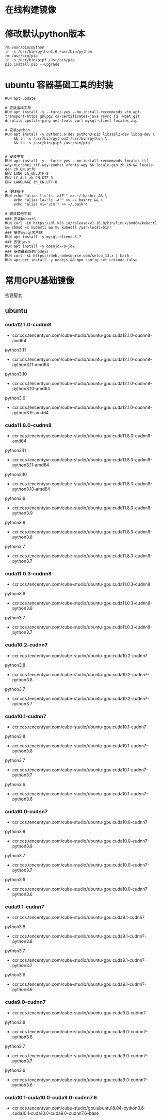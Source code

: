 # 在线构建镜像

# 修改默认python版本

	rm /usr/bin/python
	ln -s /usr/bin/python3.6 /usr/bin/python
	rm /usr/bin/pip
	ln -s /usr/bin/pip3 /usr/bin/pip
	pip install pip --upgrade
	
# ubuntu 容器基础工具的封装

	RUN apt update

	# 安装运维工具
	RUN apt install -y --force-yes --no-install-recommends vim apt-transport-https gnupg2 ca-certificates-java rsync jq  wget git dnsutils iputils-ping net-tools curl mysql-client locales zip

	# 安装python
	RUN apt install -y python3.6-dev python3-pip libsasl2-dev libpq-dev \
		&& ln -s /usr/bin/python3 /usr/bin/python \
		&& ln -s /usr/bin/pip3 /usr/bin/pip


	# 安装中文
	RUN apt install -y --force-yes --no-install-recommends locales ttf-wqy-microhei ttf-wqy-zenhei xfonts-wqy && locale-gen zh_CN && locale-gen zh_CN.utf8
	ENV LANG zh_CN.UTF-8
	ENV LC_ALL zh_CN.UTF-8
	ENV LANGUAGE zh_CN.UTF-8

	# 便捷操作
	RUN echo "alias ll='ls -alF'" >> ~/.bashrc && \
		echo "alias la='ls -A'" >> ~/.bashrc && \
		echo "alias vi='vim'" >> ~/.bashrc

	# 安装其他工具
	### 安装kubectl
	RUN curl -LO https://dl.k8s.io/release/v1.16.0/bin/linux/amd64/kubectl && chmod +x kubectl && mv kubectl /usr/local/bin/
	### 安装mysql客户端
	RUN apt install -y mysql-client-5.7
	### 安装java
	RUN apt install -y openjdk-8-jdk
	### 安装最新版的nodejs
	RUN curl -sL https://deb.nodesource.com/setup_13.x | bash -
	RUN apt-get install -y nodejs && npm config set unicode false


# 常用GPU基础镜像

[构建脚本](https://github.com/data-infra/cube-studio/blob/main/images/ubuntu-gpu/build.sh)

## ubuntu

### cuda12.1.0-cudnn8

- ccr.ccs.tencentyun.com/cube-studio/ubuntu-gpu:cuda12.1.0-cudnn8-amd64

python3.11
 - ccr.ccs.tencentyun.com/cube-studio/ubuntu-gpu:cuda12.1.0-cudnn8-python3.11-amd64

python3.10
 - ccr.ccs.tencentyun.com/cube-studio/ubuntu-gpu:cuda12.1.0-cudnn8-python3.10-amd64

python3.9
 - ccr.ccs.tencentyun.com/cube-studio/ubuntu-gpu:cuda12.1.0-cudnn8-python3.9-amd64

### cuda11.8.0-cudnn8

- ccr.ccs.tencentyun.com/cube-studio/ubuntu-gpu:cuda11.8.0-cudnn8-amd64

python3.11
 - ccr.ccs.tencentyun.com/cube-studio/ubuntu-gpu:cuda11.8.0-cudnn8-python3.11-amd64

python3.10
 - ccr.ccs.tencentyun.com/cube-studio/ubuntu-gpu:cuda11.8.0-cudnn8-python3.10-amd64

python3.9
 - ccr.ccs.tencentyun.com/cube-studio/ubuntu-gpu:cuda11.8.0-cudnn8-python3.9

python3.8
 - ccr.ccs.tencentyun.com/cube-studio/ubuntu-gpu:cuda11.8.0-cudnn8-python3.8

python3.7
 - ccr.ccs.tencentyun.com/cube-studio/ubuntu-gpu:cuda11.8.0-cudnn8-python3.7

### cuda11.0.3-cudnn8
- ccr.ccs.tencentyun.com/cube-studio/ubuntu-gpu:cuda11.0.3-cudnn8

python3.8
 - ccr.ccs.tencentyun.com/cube-studio/ubuntu-gpu:cuda11.0.3-cudnn8-python3.8
	
python3.7
 - ccr.ccs.tencentyun.com/cube-studio/ubuntu-gpu:cuda11.0.3-cudnn8-python3.7

### cuda10.2-cudnn7
- ccr.ccs.tencentyun.com/cube-studio/ubuntu-gpu:cuda10.2-cudnn7

python3.8
 - ccr.ccs.tencentyun.com/cube-studio/ubuntu-gpu:cuda10.2-cudnn7-python3.8
	
python3.7
 - ccr.ccs.tencentyun.com/cube-studio/ubuntu-gpu:cuda10.2-cudnn7-python3.7
	
### cuda10.1-cudnn7
- ccr.ccs.tencentyun.com/cube-studio/ubuntu-gpu:cuda10.1-cudnn7

python3.8
 - ccr.ccs.tencentyun.com/cube-studio/ubuntu-gpu:cuda10.1-cudnn7-python3.8

python3.7
 - ccr.ccs.tencentyun.com/cube-studio/ubuntu-gpu:cuda10.1-cudnn7-python3.7
	
python3.6
 - ccr.ccs.tencentyun.com/cube-studio/ubuntu-gpu:cuda10.1-cudnn7-python3.6

### cuda10.0-cudnn7
 - ccr.ccs.tencentyun.com/cube-studio/ubuntu-gpu:cuda10.0-cudnn7

python3.8
 - ccr.ccs.tencentyun.com/cube-studio/ubuntu-gpu:cuda10.0-cudnn7-python3.8

python3.7
 - ccr.ccs.tencentyun.com/cube-studio/ubuntu-gpu:cuda10.0-cudnn7-python3.7
	
python3.6
 - ccr.ccs.tencentyun.com/cube-studio/ubuntu-gpu:cuda10.0-cudnn7-python3.6

### cuda9.1-cudnn7
 - ccr.ccs.tencentyun.com/cube-studio/ubuntu-gpu:cuda9.1-cudnn7

python3.8
 - ccr.ccs.tencentyun.com/cube-studio/ubuntu-gpu:cuda9.1-cudnn7-python3.8

python3.7
 - ccr.ccs.tencentyun.com/cube-studio/ubuntu-gpu:cuda9.1-cudnn7-python3.7
	
python3.6
 - ccr.ccs.tencentyun.com/cube-studio/ubuntu-gpu:cuda9.1-cudnn7-python3.6

### cuda9.0-cudnn7
 - ccr.ccs.tencentyun.com/cube-studio/ubuntu-gpu:cuda9.0-cudnn7

python3.8
 - ccr.ccs.tencentyun.com/cube-studio/ubuntu-gpu:cuda9.0-cudnn7-python3.8

python3.7
 - ccr.ccs.tencentyun.com/cube-studio/ubuntu-gpu:cuda9.0-cudnn7-python3.7
	
python3.6
 - ccr.ccs.tencentyun.com/cube-studio/ubuntu-gpu:cuda9.0-cudnn7-python3.6
	
### cuda10.1-cuda10.0-cuda9.0-cudnn7.6
 - ccr.ccs.tencentyun.com/cube-studio/gpu:ubuntu18.04-python3.6-cuda10.1-cuda10.0-cuda9.0-cudnn7.6-base
